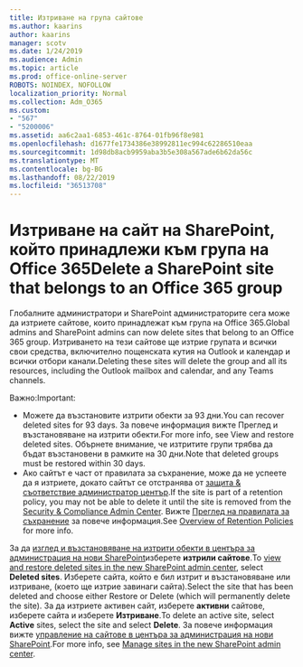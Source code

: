 ```yaml
---
title: Изтриване на група сайтове
ms.author: kaarins
author: kaarins
manager: scotv
ms.date: 1/24/2019
ms.audience: Admin
ms.topic: article
ms.prod: office-online-server
ROBOTS: NOINDEX, NOFOLLOW
localization_priority: Normal
ms.collection: Adm_O365
ms.custom:
- "567"
- "5200006"
ms.assetid: aa6c2aa1-6853-461c-8764-01fb96f8e981
ms.openlocfilehash: d1677fe1734386e38992811ec994c62286510eaa
ms.sourcegitcommit: 1d98db8acb9959aba3b5e308a567ade6b62da56c
ms.translationtype: MT
ms.contentlocale: bg-BG
ms.lasthandoff: 08/22/2019
ms.locfileid: "36513708"
---
```

# <a name="delete-a-sharepoint-site-that-belongs-to-an-office-365-group"></a><span data-ttu-id="41a4a-102">Изтриване на сайт на SharePoint, който принадлежи към група на Office 365</span><span class="sxs-lookup"><span data-stu-id="41a4a-102">Delete a SharePoint site that belongs to an Office 365 group</span></span>

<span data-ttu-id="41a4a-103">Глобалните администратори и SharePoint администраторите сега може да изтриете сайтове, които принадлежат към група на Office 365.</span><span class="sxs-lookup"><span data-stu-id="41a4a-103">Global admins and SharePoint admins can now delete sites that belong to an Office 365 group.</span></span> <span data-ttu-id="41a4a-104">Изтриването на тези сайтове ще изтрие групата и всички свои средства, включително пощенската кутия на Outlook и календар и всички отбори канали.</span><span class="sxs-lookup"><span data-stu-id="41a4a-104">Deleting these sites will delete the group and all its resources, including the Outlook mailbox and calendar, and any Teams channels.</span></span>
  
<span data-ttu-id="41a4a-105">Важно:</span><span class="sxs-lookup"><span data-stu-id="41a4a-105">Important:</span></span>

- <span data-ttu-id="41a4a-106">Можете да възстановите изтрити обекти за 93 дни.</span><span class="sxs-lookup"><span data-stu-id="41a4a-106">You can recover deleted sites for 93 days.</span></span> <span data-ttu-id="41a4a-107">За повече информация вижте Преглед и възстановяване на изтрити обекти.</span><span class="sxs-lookup"><span data-stu-id="41a4a-107">For more info, see View and restore deleted sites.</span></span> <span data-ttu-id="41a4a-108">Обърнете внимание, че изтритите групи трябва да бъдат възстановени в рамките на 30 дни.</span><span class="sxs-lookup"><span data-stu-id="41a4a-108">Note that deleted groups must be restored within 30 days.</span></span>
- <span data-ttu-id="41a4a-109">Ако сайтът е част от правилата за съхранение, може да не успеете да я изтриете, докато сайтът се отстранява от [защита &amp; съответствие администратор център](https://protection.office.com/?rfr=AdminCenter#/retention).</span><span class="sxs-lookup"><span data-stu-id="41a4a-109">If the site is part of a retention policy, you may not be able to delete it until the site is removed from the [Security &amp; Compliance Admin Center](https://protection.office.com/?rfr=AdminCenter#/retention).</span></span> <span data-ttu-id="41a4a-110">Вижте [Преглед на правилата за съхранение](https://docs.microsoft.com/office365/securitycompliance/retention-policies#content-in-onedrive-accounts-and-sharepoint-sites) за повече информация.</span><span class="sxs-lookup"><span data-stu-id="41a4a-110">See [Overview of Retention Policies](https://docs.microsoft.com/office365/securitycompliance/retention-policies#content-in-onedrive-accounts-and-sharepoint-sites) for more info.</span></span>
  
<span data-ttu-id="41a4a-111">За да [изглед и възстановяване на изтрити обекти в центъра за администрация на нови SharePoint](https://docs.microsoft.com/sharepoint/view-and-restore-deleted-sites-in-new-admin-center)изберете **изтрили сайтове**.</span><span class="sxs-lookup"><span data-stu-id="41a4a-111">To [view and restore deleted sites in the new SharePoint admin center](https://docs.microsoft.com/sharepoint/view-and-restore-deleted-sites-in-new-admin-center), select **Deleted sites**.</span></span> <span data-ttu-id="41a4a-112">Изберете сайта, който е бил изтрит и възстановяване или изтриване, (което ще изтрие завинаги сайта).</span><span class="sxs-lookup"><span data-stu-id="41a4a-112">Select the site that has been deleted and choose either Restore or Delete (which will permanently delete the site).</span></span> <span data-ttu-id="41a4a-113">За да изтриете активен сайт, изберете **активни** сайтове, изберете сайта и изберете **Изтриване**.</span><span class="sxs-lookup"><span data-stu-id="41a4a-113">To delete an active site, select **Active** sites, select the site and select **Delete**.</span></span> <span data-ttu-id="41a4a-114">За повече информация вижте [управление на сайтове в центъра за администрация на нови SharePoint](https://docs.microsoft.com/sharepoint/manage-sites-in-new-admin-center).</span><span class="sxs-lookup"><span data-stu-id="41a4a-114">For more info, see [Manage sites in the new SharePoint admin center](https://docs.microsoft.com/sharepoint/manage-sites-in-new-admin-center).</span></span>
  